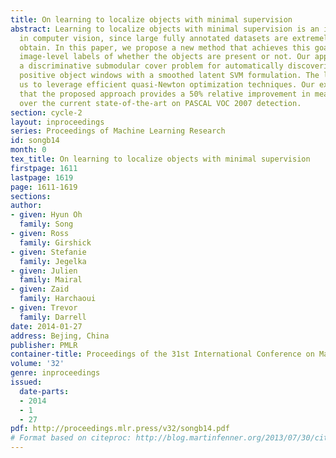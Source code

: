 ```yaml
---
title: On learning to localize objects with minimal supervision
abstract: Learning to localize objects with minimal supervision is an important problem
  in computer vision, since large fully annotated datasets are extremely costly to
  obtain. In this paper, we propose a new method that achieves this goal with only
  image-level labels of whether the objects are present or not. Our approach combines
  a discriminative submodular cover problem for automatically discovering a set of
  positive object windows with a smoothed latent SVM formulation. The latter allows
  us to leverage efficient quasi-Newton optimization techniques. Our experiments demonstrate
  that the proposed approach provides a 50% relative improvement in mean average precision
  over the current state-of-the-art on PASCAL VOC 2007 detection.
section: cycle-2
layout: inproceedings
series: Proceedings of Machine Learning Research
id: songb14
month: 0
tex_title: On learning to localize objects with minimal supervision
firstpage: 1611
lastpage: 1619
page: 1611-1619
sections: 
author:
- given: Hyun Oh
  family: Song
- given: Ross
  family: Girshick
- given: Stefanie
  family: Jegelka
- given: Julien
  family: Mairal
- given: Zaid
  family: Harchaoui
- given: Trevor
  family: Darrell
date: 2014-01-27
address: Bejing, China
publisher: PMLR
container-title: Proceedings of the 31st International Conference on Machine Learning
volume: '32'
genre: inproceedings
issued:
  date-parts:
  - 2014
  - 1
  - 27
pdf: http://proceedings.mlr.press/v32/songb14.pdf
# Format based on citeproc: http://blog.martinfenner.org/2013/07/30/citeproc-yaml-for-bibliographies/
---
```

